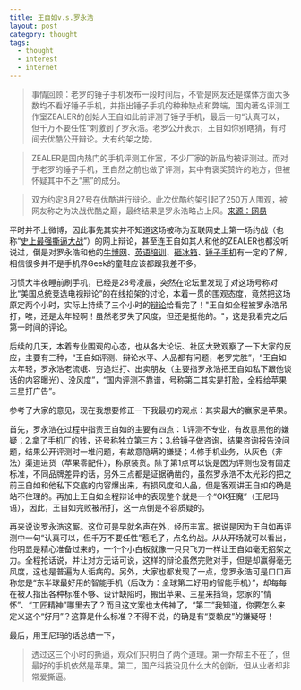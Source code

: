 ```yaml
---
title: 王自如v.s.罗永浩
layout: post
category: thought
tags:
  - thought
  - interest
  - internet
---
```

>事情回顾：老罗的锤子手机发布一段时间后，不管是网友还是媒体方面大多数均不看好锤子手机，并指出锤子手机的种种缺点和弊端，国内著名评测工作室ZEALER的创始人王自如此前评测了锤子手机，最后一句“认真可以，但千万不要任性”刺激到了罗永浩。老罗公开表示，王自如你别瞎猜，有时间去优酷公开辩论。大有约架之势。

>ZEALER是国内热门的手机评测工作室，不少厂家的新品均被评测过。而对于老罗的锤子手机，王自然之前也做了评测，其中有褒奖赞许的地方，但被怀疑其中不乏“黑”的成分。

>双方约定8月27号在优酷进行辩论。此次优酷约架引起了250万人围观，被网友称之为决战优酷之巅，最终结果是罗永浩略占上风。[来源：网易](http://news.163.com/14/0915/10/A6657RDL00014AED.html)


平时并不上微博，因此事先其实并不知道这场被称为互联网史上第一场约战（也称“[史上最强撕逼大战](http://news.163.com/14/0915/10/A6657RDL00014AED.html)”）的网上辩论，甚至连王自如其人和他的ZEALER也都没听说过，倒是对罗永浩和他的[牛博网](http://baike.baidu.com/view/627798.htm?fr=aladdin)、[英语培训](http://www.laoluo.com.cn/)、[砸冰箱](http://news.ifeng.com/gundong/detail_2011_11/30/11010630_0.shtml)、[锤子手机](www.smartisan.com/)有一定的了解，相信很多并不是手机界Geek的童鞋应该都跟我差不多。

习惯大半夜睡前刷手机，已经是28号凌晨，突然在论坛里发现了对这场号称对比“美国总统竞选电视辩论”的在线掐架的讨论，本着一贯的围观态度，竟然把这场原定两个小时，实际上持续了三个小时的[辩论](http://v.youku.com/v_show/id_XNzYyNzAwNjky.html)给看完了！"王自如全程被罗永浩吊打，唉，还是太年轻啊！虽然老罗失了风度，但还是挺他的。"，这是我看完之后第一时间的评论。

后续的几天，本着专业围观的心态，也从各大论坛、社区大致观察了一下大家的反应，主要有三种，“王自如评测、辩论水平、人品都有问题，老罗完胜”，“王自如太年轻，罗永浩老流氓、穷追烂打、出卖朋友（主要指罗永浩把王自如私下跟他谈话的内容曝光）、没风度”，“国内评测不靠谱，号称第二其实是打脸，全程给苹果三星打广告”。

参考了大家的意见，现在我想要修正一下我最初的观点：其实最大的赢家是苹果。

首先，罗永浩在过程中指责王自如的主要有四点：1.评测不专业，有故意黑他的嫌疑；2.拿了手机厂的钱，还号称独立第三方；3.给锤子做咨询，结果咨询报告没问题，结果公开评测时一堆问题，有故意隐瞒的嫌疑；4.修手机业务，从灰色（非法）渠道进货（苹果零配件），称原装货。除了第1点可以说是因为评测也没有固定标准，不同品牌差异的话，另外三点都是证据确凿的，虽然罗永浩不太光彩的把之前王自如和他私下交底的内容爆出来，有损风度和人品，但是客观讲王自如的确是站不住理的。再加上王自如全程辩论中的表现整个就是一个“OK狂魔”（王尼玛语），因此，王自如完败被吊打，这一点倒是不容质疑的。

再来说说罗永浩这厮。这位可是早就名声在外，经历丰富。据说是因为王自如再评测中一句“认真可以，但千万不要任性”惹毛了，点名约战。从从开场就可以看出，他明显是精心准备过来的，一个个小白板就像一只只飞刀一样让王自如毫无招架之力。全程抢话说，并让对方无话可说，这样的辩论虽然完败对手，但是却赢得毫无风度，这也是普遍为人诟病的。另外，大家也都发现了一点，您罗永浩可是口口声称您是“东半球最好用的智能手机（后改为：全球第二好用的智能手机）”，却每每在被人指出各种标准不够、设计缺陷时，搬出苹果、三星来挡驾，您家的“情怀”、“工匠精神”哪里去了？而且这文案也太传神了，“第二”我知道，你要怎么来定义这个“好用”？这算是什么标准？不得不说，的确是有“耍赖皮”的嫌疑呀！

最后，用王尼玛的话总结一下，

>透过这三个小时的撕逼，观众们只明白了两个道理。第一乔帮主不在了，但最好的手机依然是苹果。第二，国产科技没见什么大的创新，但从业者却非常爱撕逼。
